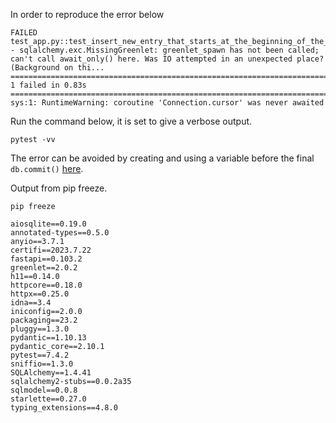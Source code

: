 In order to reproduce the error below
```
FAILED test_app.py::test_insert_new_entry_that_starts_at_the_beginning_of_the_file - sqlalchemy.exc.MissingGreenlet: greenlet_spawn has not been called; can't call await_only() here. Was IO attempted in an unexpected place? (Background on thi...
======================================================================= 1 failed in 0.83s ========================================================================
sys:1: RuntimeWarning: coroutine 'Connection.cursor' was never awaited
```

Run the command below, it is set to give a verbose output.

```shell
pytest -vv
```


The error can be avoided by creating and using a variable before the final `db.commit()` [here](https://github.com/daniel-butler/reproduce-commit-issue/blob/master/app.py#L60).



Output from pip freeze.
```shell
pip freeze

aiosqlite==0.19.0
annotated-types==0.5.0
anyio==3.7.1
certifi==2023.7.22
fastapi==0.103.2
greenlet==2.0.2
h11==0.14.0
httpcore==0.18.0
httpx==0.25.0
idna==3.4
iniconfig==2.0.0
packaging==23.2
pluggy==1.3.0
pydantic==1.10.13
pydantic_core==2.10.1
pytest==7.4.2
sniffio==1.3.0
SQLAlchemy==1.4.41
sqlalchemy2-stubs==0.0.2a35
sqlmodel==0.0.8
starlette==0.27.0
typing_extensions==4.8.0
```